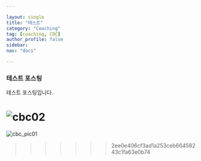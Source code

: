 ```yaml
---

layout: single
title: "테스트"
category: "Coaching"
tag: [coaching, CBC]
author_profile: false
sidebar:
nav: "docs"

---
```




### 테스트 포스팅

테스트 포스팅입니다.

![cbc02](https://raw.githubusercontent.com/hanalog/image_repo/gh-pages/blog/cbc02.png)
=======
![cbc_pic01](https://user-images.githubusercontent.com/102496206/161503286-679d7080-9dab-444f-9385-03bf884362c8.jpg)
>>>>>>> 2ee0e406cf3ad1a253ceb66458243c1fa63e0b74
